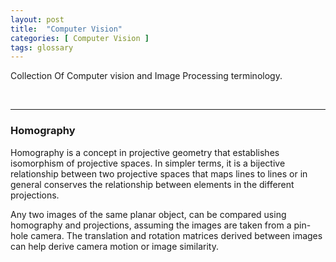 ```yaml
---
layout: post
title:  "Computer Vision"
categories: [ Computer Vision ]
tags: glossary
---
```


Collection Of Computer vision and Image Processing terminology.

<br>
<hr>

### Homography

Homography is a concept in projective geometry that establishes isomorphism of projective spaces. In simpler terms, it is a bijective relationship between two projective spaces that maps lines to lines or in general conserves the relationship between elements in the different projections.  

Any two images of the same planar object, can be compared using homography and projections, assuming the images are taken from a pin-hole camera. The translation and rotation matrices derived between images can help derive camera motion or image similarity.





